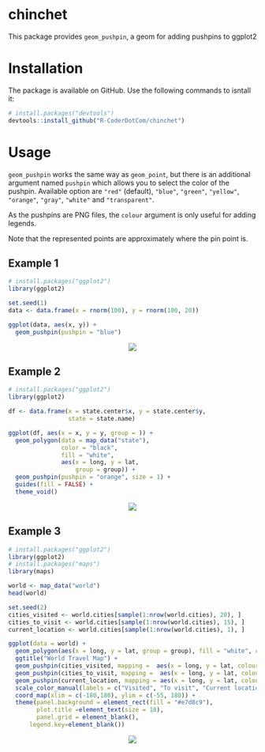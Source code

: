 # chinchet
This package provides `geom_pushpin`, a geom for adding pushpins to ggplot2


# Installation

The package is available on GitHub. Use the following commands to isntall it:

``` r
# install.packages("devtools")
devtools::install_github("R-CoderDotCom/chinchet")
```

# Usage

`geom_pushpin` works the same way as `geom_point`, but there is an additional argument named `pushpin` which allows you to select the color of the pushpin. Available option are `"red"` (default), `"blue"`, `"green"`, `"yellow"`, `"orange"`, `"gray"`, `"white"` and `"transparent"`.

As the pushpins are PNG files, the `colour` argument is only useful for adding legends.

Note that the represented points are approximately where the pin point is.


## Example 1

```r
# install.packages("ggplot2")
library(ggplot2)

set.seed(1)
data <- data.frame(x = rnorm(100), y = rnorm(100, 20))

ggplot(data, aes(x, y)) +
  geom_pushpin(pushpin = "blue")
```


<p align="center">
 <img src="https://user-images.githubusercontent.com/67192157/104848159-fcfa1380-58e3-11eb-880d-0ae25eb6b4be.png">
</p>


## Example 2

```r
# install.packages("ggplot2")
library(ggplot2)

df <- data.frame(x = state.center$x, y = state.center$y,
                 state = state.name)

ggplot(df, aes(x = x, y = y, group = )) +
  geom_polygon(data = map_data("state"),
               color = "black",
               fill = "white",
               aes(x = long, y = lat,
                   group = group)) +
  geom_pushpin(pushpin = "orange", size = 1) +
  guides(fill = FALSE) +
  theme_void()
```


<p align="center">
 <img src="https://user-images.githubusercontent.com/67192157/104848323-bb1d9d00-58e4-11eb-9331-d12e543ccf00.png">
</p>


## Example 3

```r
# install.packages("ggplot2")
library(ggplot2)
# install.packages("maps")
library(maps)

world <- map_data("world")
head(world)

set.seed(2)
cities_visited <- world.cities[sample(1:nrow(world.cities), 20), ]
cities_to_visit <- world.cities[sample(1:nrow(world.cities), 15), ]
current_location <- world.cities[sample(1:nrow(world.cities), 1), ]

ggplot(data = world) +
  geom_polygon(aes(x = long, y = lat, group = group), fill = "white", color = "grey30", size = 0.1) + 
  ggtitle("World Travel Map") +
  geom_pushpin(cities_visited, mapping =  aes(x = long, y = lat, colour = "red", pushpin = "red"), size = 0.75) +
  geom_pushpin(cities_to_visit, mapping =  aes(x = long, y = lat, colour = "blue", pushpin = "blue"), size = 0.75) + 
  geom_pushpin(current_location, mapping = aes(x = long, y = lat, colour = "green", pushpin = "green"), size = 0.75) +
  scale_color_manual(labels = c("Visited", "To visit", "Current location"), values = c("red", "blue", "green")) +
  coord_map(xlim = c(-180,180), ylim = c(-55, 180)) +
  theme(panel.background = element_rect(fill = "#e7d8c9"),
        plot.title =element_text(size = 18),
        panel.grid = element_blank(),
	  legend.key=element_blank()) 
```


<p align="center">
 <img src="https://user-images.githubusercontent.com/67192157/104850213-08523c80-58ee-11eb-9e66-d91488000702.png">
</p>

